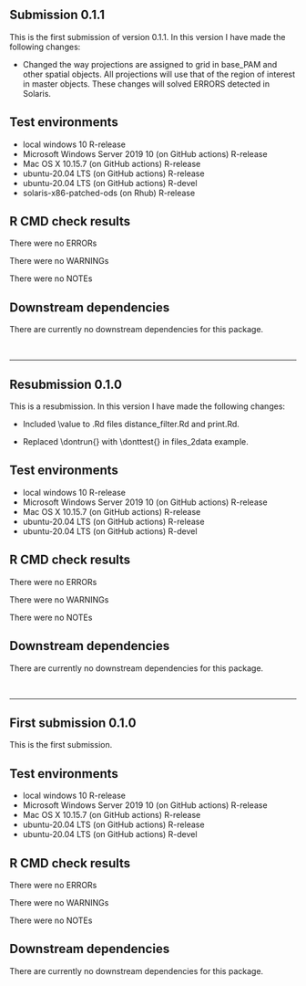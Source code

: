## Submission 0.1.1
This is the first submission of version 0.1.1. In this version I have made 
the following changes:

* Changed the way projections are assigned to grid in base_PAM and other spatial
objects. All projections will use that of the region of interest in master
objects. These changes will solved ERRORS detected in Solaris.

## Test environments
* local windows 10 R-release 
* Microsoft Windows Server 2019 10 (on GitHub actions) R-release
* Mac OS X 10.15.7 (on GitHub actions) R-release
* ubuntu-20.04 LTS (on GitHub actions) R-release
* ubuntu-20.04 LTS (on GitHub actions) R-devel
* solaris-x86-patched-ods (on Rhub) R-release


## R CMD check results
There were no ERRORs

There were no WARNINGs

There were no NOTEs


## Downstream dependencies
There are currently no downstream dependencies for this package. 


<br>
<hr>


## Resubmission 0.1.0
This is a resubmission. In this version I have made the following changes:

* Included \value to .Rd files distance_filter.Rd and print.Rd.

* Replaced \dontrun{} with \donttest{} in files_2data example.

## Test environments
* local windows 10 R-release 
* Microsoft Windows Server 2019 10 (on GitHub actions) R-release
* Mac OS X 10.15.7 (on GitHub actions) R-release
* ubuntu-20.04 LTS (on GitHub actions) R-release
* ubuntu-20.04 LTS (on GitHub actions) R-devel


## R CMD check results
There were no ERRORs

There were no WARNINGs

There were no NOTEs


## Downstream dependencies
There are currently no downstream dependencies for this package. 


<br>
<hr>


## First submission 0.1.0
This is the first submission.


## Test environments
* local windows 10 R-release 
* Microsoft Windows Server 2019 10 (on GitHub actions) R-release
* Mac OS X 10.15.7 (on GitHub actions) R-release
* ubuntu-20.04 LTS (on GitHub actions) R-release
* ubuntu-20.04 LTS (on GitHub actions) R-devel


## R CMD check results
There were no ERRORs

There were no WARNINGs

There were no NOTEs


## Downstream dependencies
There are currently no downstream dependencies for this package. 

